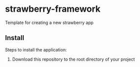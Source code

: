 # strawberry-framework
Template for creating a new strawberry app

## Install
Steps to install the application:
1. Download this repository to the root directory of your project
